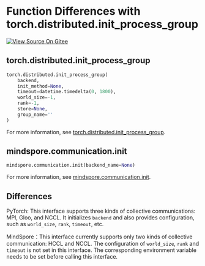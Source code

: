 ﻿# Function Differences with torch.distributed.init_process_group

[![View Source On Gitee](https://gitee.com/mindspore/docs/raw/r1.5/resource/_static/logo_source_en.png)](https://gitee.com/mindspore/docs/blob/r1.5/docs/mindspore/migration_guide/source_en/api_mapping/pytorch_diff/init.md)

## torch.distributed.init_process_group

```python
torch.distributed.init_process_group(
    backend,
    init_method=None,
    timeout=datetime.timedelta(0, 1800),
    world_size=-1,
    rank=-1,
    store=None,
    group_name=''
)
```

For more information, see [torch.distributed.init_process_group](https://pytorch.org/docs/1.5.0/distributed.html#torch.distributed.init_process_group).

## mindspore.communication.init

```python
mindspore.communication.init(backend_name=None)
```

For more information, see [mindspore.communication.init](https://mindspore.cn/docs/api/en/r1.5/api_python/mindspore.communication.html#mindspore.communication.init).

## Differences

PyTorch: This interface supports three kinds of collective communications: MPI, Gloo, and NCCL. It initializes `backend` and also provides configuration, such as `world_size`, `rank`, `timeout`, etc.

MindSpore：This interface currently supports only two kinds of collective communication: HCCL and NCCL. The configuration of `world_size`, `rank` and `timeout` is not set in this interface. The corresponding environment variable needs to be set before calling this interface.

